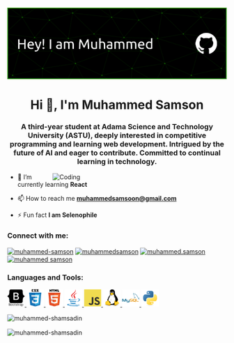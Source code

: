![Header](./github-header-imag.png)
<h1 align="center">Hi 👋, I'm Muhammed Samson</h1>
<h3 align="center">A third-year student at Adama Science and Technology University (ASTU), deeply interested in competitive programming and learning web development. Intrigued by the future of AI and eager to contribute. Committed to continual learning in technology.</h3>
<img align="right" alt="Coding" width="400" src="https://physicsgurukul.files.wordpress.com/2019/02/character-1.gif">

- 🌱 I’m currently learning **React**

- 📫 How to reach me **muhammedsamsoon@gmail.com**

- ⚡ Fun fact **I am Selenophile**

<h3 align="left">Connect with me:</h3>
<p align="left">
<a href="https://linkedin.com/in/muhammed-samson" target="blank"><img align="center" src="https://raw.githubusercontent.com/rahuldkjain/github-profile-readme-generator/master/src/images/icons/Social/linked-in-alt.svg" alt="muhammed-samson" height="30" width="40" /></a>
<a href="https://www.hackerrank.com/muhammedsamson" target="blank"><img align="center" src="https://raw.githubusercontent.com/rahuldkjain/github-profile-readme-generator/master/src/images/icons/Social/hackerrank.svg" alt="muhammedsamson" height="30" width="40" /></a>
<a href="https://codeforces.com/profile/muhammed.samson" target="blank"><img align="center" src="https://raw.githubusercontent.com/rahuldkjain/github-profile-readme-generator/master/src/images/icons/Social/codeforces.svg" alt="muhammed.samson" height="30" width="40" /></a>
<a href="https://www.leetcode.com/muhammed samson" target="blank"><img align="center" src="https://raw.githubusercontent.com/rahuldkjain/github-profile-readme-generator/master/src/images/icons/Social/leet-code.svg" alt="muhammed samson" height="30" width="40" /></a>
</p>

<h3 align="left">Languages and Tools:</h3>
<p align="left"> <a href="https://getbootstrap.com" target="_blank" rel="noreferrer"> <img src="https://raw.githubusercontent.com/devicons/devicon/master/icons/bootstrap/bootstrap-plain-wordmark.svg" alt="bootstrap" width="40" height="40"/> </a> <a href="https://www.w3schools.com/css/" target="_blank" rel="noreferrer"> <img src="https://raw.githubusercontent.com/devicons/devicon/master/icons/css3/css3-original-wordmark.svg" alt="css3" width="40" height="40"/> </a> <a href="https://www.w3.org/html/" target="_blank" rel="noreferrer"> <img src="https://raw.githubusercontent.com/devicons/devicon/master/icons/html5/html5-original-wordmark.svg" alt="html5" width="40" height="40"/> </a> <a href="https://www.java.com" target="_blank" rel="noreferrer"> <img src="https://raw.githubusercontent.com/devicons/devicon/master/icons/java/java-original.svg" alt="java" width="40" height="40"/> </a> <a href="https://developer.mozilla.org/en-US/docs/Web/JavaScript" target="_blank" rel="noreferrer"> <img src="https://raw.githubusercontent.com/devicons/devicon/master/icons/javascript/javascript-original.svg" alt="javascript" width="40" height="40"/> </a> <a href="https://www.linux.org/" target="_blank" rel="noreferrer"> <img src="https://raw.githubusercontent.com/devicons/devicon/master/icons/linux/linux-original.svg" alt="linux" width="40" height="40"/> </a> <a href="https://www.mysql.com/" target="_blank" rel="noreferrer"> <img src="https://raw.githubusercontent.com/devicons/devicon/master/icons/mysql/mysql-original-wordmark.svg" alt="mysql" width="40" height="40"/> </a> <a href="https://www.python.org" target="_blank" rel="noreferrer"> <img src="https://raw.githubusercontent.com/devicons/devicon/master/icons/python/python-original.svg" alt="python" width="40" height="40"/> </a> </p>

<p><img align="center" src="https://github-readme-stats.vercel.app/api/top-langs?username=muhammed-shamsadin&show_icons=true&locale=en&layout=compact" alt="muhammed-shamsadin" /></p>

<p><img align="center" src="https://github-readme-streak-stats.herokuapp.com/?user=muhammed-shamsadin&" alt="muhammed-shamsadin" /></p>
